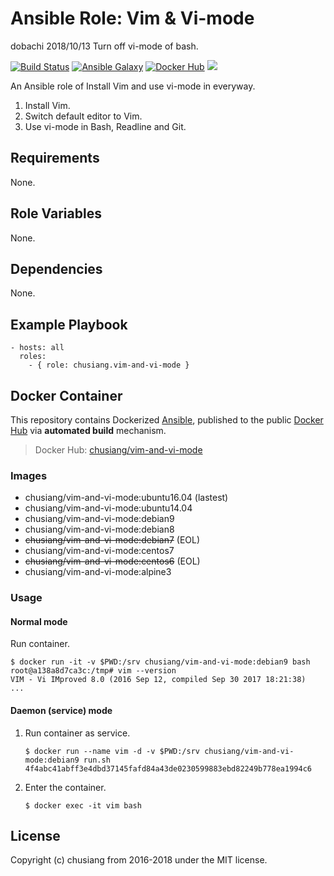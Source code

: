 # Ansible Role: Vim & Vi-mode

dobachi 2018/10/13
Turn off vi-mode of bash.

[![Build Status](https://travis-ci.org/chusiang/vim-and-vi-mode.ansible.role.svg?branch=master)](https://travis-ci.org/chusiang/vim-and-vi-mode.ansible.role) [![Ansible Galaxy](https://img.shields.io/badge/role-vim--and--vi--mode-blue.svg)](https://galaxy.ansible.com/chusiang/vim-and-vi-mode/) [![Docker Hub](https://img.shields.io/badge/docker-vim--and--vi--mode-blue.svg)](https://hub.docker.com/r/chusiang/vim-and-vi-mode/) [![](https://images.microbadger.com/badges/image/chusiang/vim-and-vi-mode.svg)](https://microbadger.com/images/chusiang/vim-and-vi-mode "Get your own image badge on microbadger.com")

An Ansible role of Install Vim and use vi-mode in everyway.

1. Install Vim.
1. Switch default editor to Vim.
1. Use vi-mode in Bash, Readline and Git.

## Requirements

None.

## Role Variables

None.

## Dependencies

None.

## Example Playbook

    - hosts: all
      roles:
        - { role: chusiang.vim-and-vi-mode }

## Docker Container

This repository contains Dockerized [Ansible](https://github.com/ansible/ansible), published to the public [Docker Hub](https://hub.docker.com/) via **automated build** mechanism.

> Docker Hub: [chusiang/vim-and-vi-mode](https://hub.docker.com/r/chusiang/vim-and-vi-mode/)

### Images

* chusiang/vim-and-vi-mode:ubuntu16.04 (lastest)
* chusiang/vim-and-vi-mode:ubuntu14.04
* chusiang/vim-and-vi-mode:debian9
* chusiang/vim-and-vi-mode:debian8
* ~~chusiang/vim-and-vi-mode:debian7~~ (EOL)
* chusiang/vim-and-vi-mode:centos7
* ~~chusiang/vim-and-vi-mode:centos6~~ (EOL)
* chusiang/vim-and-vi-mode:alpine3

### Usage

#### Normal mode

Run container.

```
$ docker run -it -v $PWD:/srv chusiang/vim-and-vi-mode:debian9 bash
root@a138a8d7ca3c:/tmp# vim --version
VIM - Vi IMproved 8.0 (2016 Sep 12, compiled Sep 30 2017 18:21:38)
...
```

#### Daemon (service) mode

1. Run container as service.

    ```
    $ docker run --name vim -d -v $PWD:/srv chusiang/vim-and-vi-mode:debian9 run.sh
    4f4abc41abff3e4dbd37145fafd84a43de0230599883ebd82249b778ea1994c6
    ```

1. Enter the container.

    ```
    $ docker exec -it vim bash
    ```

## License

Copyright (c) chusiang from 2016-2018 under the MIT license.

